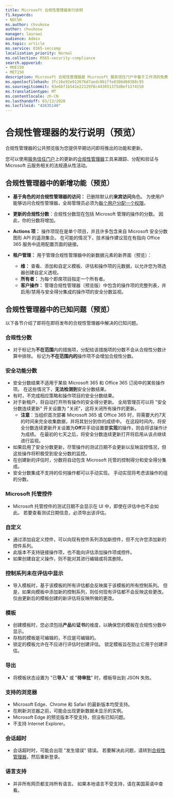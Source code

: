 ```yaml
---
title: Microsoft 合规性管理器发行说明
f1.keywords:
- NOCSH
ms.author: chvukosw
author: chvukosw
manager: laurawi
audience: Admin
ms.topic: article
ms.service: O365-seccomp
localization_priority: Normal
ms.collection: M365-security-compliance
search.appverid:
- MOE150
- MET150
description: Microsoft 合规性管理器是 Microsoft 服务信任门户中基于工作流的免费风险评估工具。 合规性管理器使你能够跟踪、分配和验证与 Microsoft 云服务相关的法规遵从性活动。
ms.openlocfilehash: 3fc16e92e912676d7aedc861ffe8306d68388c95
ms.sourcegitcommit: 93e6bf1b541e22129f8c443051375d0ef1374150
ms.translationtype: MT
ms.contentlocale: zh-CN
ms.lasthandoff: 03/13/2020
ms.locfileid: "42635140"
---
```

# <a name="release-notes-for-compliance-manager-preview"></a>合规性管理器的发行说明（预览）

合规性管理器的公共预览版为您提供早期访问即将推出的功能和更新。

您可以使用[服务信任门户](https://servicetrust.microsoft.com)上的更新的[合规性管理器](https://servicetrust.microsoft.com/ComplianceManager)工具来跟踪、分配和验证与 Microsoft 云服务相关的法规遵从性活动。

## <a name="whats-new-in-compliance-manager-preview"></a>合规性管理器中的新增功能（预览）

- **基于角色的对合规性管理器的访问：** 已删除默认的**来宾访问**角色。 为使用户能够访问合规性管理器，全局管理员必须为[每个用户分配一个权限](compliance-manager-overview.md#permissions)。

- **更新的合规性分数**：合规性分数现在包括 Microsoft 管理的操作的分数。 因此，你的分数将增加。

- **Actions 项：** 操作项现在是单个项目，并且许多包含来自 Microsoft 安全分数图形 API 的遥测集合。 在可能的情况下，技术操作建议现在有指向 Office 365 服务中适用配置页面的链接。

- **租户管理：** 用于管理合规性管理器中的新数据元素的新界面（预览）：
    - **维：** 查看、添加和自定义模板、评估和操作项的元数据，以允许您为筛选器创建自定义透视。
    - **所有者：** 为每个即席项目指定一个所有者。
    - **客户操作：** 管理合规性管理器（预览版）中包含的操作项的完整列表，并启用/禁用与安全得分集成的操作项的安全分数监视。

## <a name="known-issues-in-compliance-manager-preview"></a>合规性管理器中的已知问题（预览）

以下各节介绍了即将在即将发布的合规性管理器中解决的已知问题。

### <a name="compliance-score"></a>合规性分数

- 对于标记为**不在范围**内的措施项，分配给该措施项的分数不会从合规性分数计算中排除。 标记为**不在范围内的**操作项不会增加合规性分数。

### <a name="secure-score"></a>安全功能分数

- 安全分数结果不适用于某些 Microsoft 365 和 Office 365 订阅中的某些操作项。 在这些情况下，**无法检测到**安全分数结果。
- 有时，不完成相应策略和操作项目的安全分数结果。
- 对于新租户，将自动打开所有操作的安全得分更新。 全局管理员可以将 "安全分数连续更新" 开关设置为 "关闭"，这将关闭所有操作的更新。
  - **注意**：当组织首次部署 Microsoft 365 或 Office 365 时，将需要大约7天的时间来完全收集数据，并将其划分到你的成绩中。 在这段时间内，将安全分数连续更新开关设置为**Off**并手动设置要**实现**的操作，则会将该操作计为成绩。 在最初的七天之后，将安全分数连续更新打开将启用从该点继续进行监视。
- 如果启用了安全分数更新，尽管操作的测试日期不会更新以反映监控情况，但这些操作将积极受到安全分数的监控。
- 在创建新的评估时，分数将自动包含 Microsoft 托管的控制得分和安全得分集成。
- 安全分数集成不支持的任何操作都可以手动实现。 手动实现将考虑该操作的组的分数。

### <a name="microsoft-managed-controls"></a>Microsoft 托管控件

- Microsoft 托管控件的测试日期不会显示在 UI 中，即使在评估中也不会如此。 若要查看测试日期信息，必须导出该评估。

### <a name="customization"></a>自定义

- 通过添加自定义控件，可以向现有控件系列添加新控件，但不允许您添加新的控件系列。
- 此版本不支持链接操作项，也不能向评估添加操作项或控件。
- 如果创建自定义操作，则不能对其进行编辑或将其删除。

### <a name="control-families-not-shown-in-assessments"></a>控制系列未在评估中显示

- 导入模板时，基于该模板的所有评估都会反映属于该模板的所有控制系列。 但是，如果向模板中添加新的控制系列，则任何现有评估都不会反映这些更改。 仅由更新后的模板创建的新评估将反映所做的更改。

### <a name="templates"></a>模板

- 创建模板时，您必须包括**产品**和**证书**的维度，以确保您的模板在合规性分数中显示。
- 存档的模板是可编辑的，不应是可编辑的。
- 锁定的模板允许在不应进行评估时创建评估。 锁定模板旨在防止它用于创建评估。

### <a name="export"></a>导出

- 将模板状态设置为 "已**导入**" 或 "**待审批**" 时，模板导出到 JSON 失败。

### <a name="supported-browsers"></a>支持的浏览器

- Microsoft Edge、Chrome 和 Safari 的最新版本均受支持。
- 在刷新浏览器之前，可能会出现更新数据未显示的实例。
- Microsoft Edge 的预览版本不受支持，但没有已知问题。
- 不支持 Internet Explorer。

### <a name="session-timeout"></a>会话超时

- 会话超时时，可能会出现 "发生错误" 错误。 若要解决此问题，请转到[合规性管理器](https://servicetrust.microsoft.com/ComplianceManager)，然后重新登录。
 
### <a name="language-support"></a>语言支持

- 并非所有网页都支持所有语言。 如果本地语言不受支持，请在美国英语中查看。
